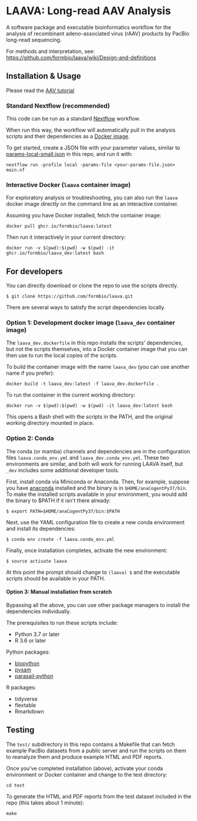 # LAAVA: Long-read AAV Analysis

A software package and executable bioinformatics workflow for the analysis of recombinant adeno-associated virus (rAAV) products by PacBio long-read sequencing.

For methods and interpretation, see: https://github.com/formbio/laava/wiki/Design-and-definitions

## Installation & Usage

Please read the [AAV tutorial](https://github.com/Magdoll/AAV/wiki/Tutorial:-Analyzing-AAV-Data)

### Standard Nextflow (recommended)

This code can be run as a standard [Nextflow](https://www.nextflow.io/) workflow.

When run this way, the workflow will automatically pull in the analysis scripts and
their dependencies as a [Docker
image](https://github.com/formbio/laava/pkgs/container/laava).

To get started, create a JSON file with your parameter values, similar to
[params-local-small.json](https://raw.githubusercontent.com/formbio/laava/main/params-local-small.json)
in this repo, and run it with:

```
nextflow run -profile local -params-file <your-params-file.json> main.nf
```


### Interactive Docker (`laava` container image)

For exploratory analysis or troubleshooting, you can also run the `laava` docker image
directly on the command line as an interactive container.

Assuming you have Docker installed, fetch the container image:

```
docker pull ghcr.io/formbio/laava:latest
```

Then run it interactively in your current directory:

```
docker run -v $(pwd):$(pwd) -w $(pwd) -it ghcr.io/formbio/laava_dev:latest bash
```


## For developers

You can directly download or clone the repo to use the scripts directly.

```
$ git clone https://github.com/formbio/laava.git
```

There are several ways to satisfy the script dependencies locally.


### Option 1: Development docker image (`laava_dev` container image)

The `laava_dev.dockerfile` in this repo installs the scripts' dependencies, but not the
scripts themselves, into a Docker container image that you can then use to run the
local copies of the scripts.

To build the container image with the name `laava_dev` (you can use another name if you prefer):

```
docker build -t laava_dev:latest -f laava_dev.dockerfile .
```

To run the container in the current working directory:

```
docker run -v $(pwd):$(pwd) -w $(pwd) -it laava_dev:latest bash
```

This opens a Bash shell with the scripts in the PATH, and the original working directory mounted in place.


### Option 2: Conda

The conda (or mamba) channels and dependencies are in the configuration files
`laava.conda_env.yml` and `laava_dev.conda_env.yml`. These two environments are similar,
and both will work for running LAAVA itself, but `_dev` includes some additional
developer tools.

First, install conda via Miniconda or Anaconda. Then, for example, suppose you have
[anaconda](https://docs.anaconda.com/anaconda/install/linux/) installed and the binary
is in `$HOME/anaCogentPy37/bin`. To make the installed scripts available in your
environment, you would add the binary to $PATH if it isn't there already:

```
$ export PATH=$HOME/anaCogentPy37/bin:$PATH
```

Next, use the YAML configuration file to create a new conda environment and install its dependencies:

```
$ conda env create -f laava.conda_env.yml
```

Finally, once installation completes, activate the new environment:

```
$ source activate laava
```

At this point the prompt should change to `(laava) $` and the executable scripts should be available in your PATH.


#### Option 3: Manual installation from scratch

Bypassing all the above, you can use other package managers to install the dependencies
individually.

The prerequisites to run these scripts include:

* Python 3.7 or later
* R 3.6 or later

Python packages:
* [biopython](https://anaconda.org/bioconda/biopython)
* [pysam](https://anaconda.org/bioconda/pysam)
* [parasail-python](https://anaconda.org/bioconda/parasail-python)

R packages:
* tidyverse
* flextable
* Rmarkdown


## Testing

The `test/` subdirectory in this repo contains a Makefile that can fetch example PacBio
datasets from a public server and run the scripts on them to reanalyze them and produce
example HTML and PDF reports.

Once you've completed installation (above), activate your conda environment or Docker container and change to the test directory:

```
cd test
```

To generate the HTML and PDF reports from the test dataset included in the repo (this takes about 1 minute):

```
make
```
